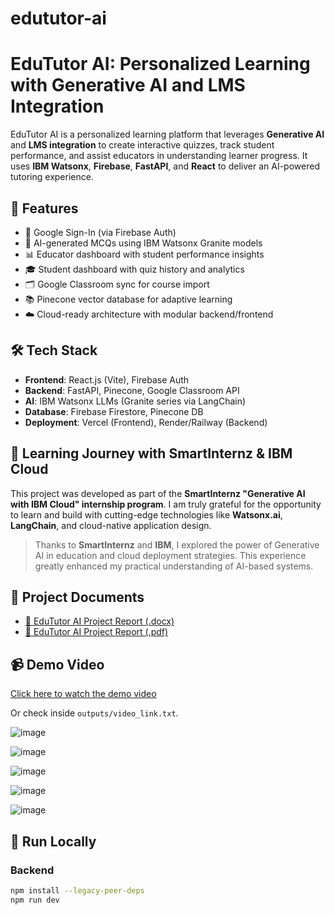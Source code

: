 # edututor-ai

# EduTutor AI: Personalized Learning with Generative AI and LMS Integration

EduTutor AI is a personalized learning platform that leverages **Generative AI** and **LMS integration** to create interactive quizzes, track student performance, and assist educators in understanding learner progress. It uses **IBM Watsonx**, **Firebase**, **FastAPI**, and **React** to deliver an AI-powered tutoring experience.

## 🚀 Features

- 🔐 Google Sign-In (via Firebase Auth)
- 🧠 AI-generated MCQs using IBM Watsonx Granite models
- 📊 Educator dashboard with student performance insights
- 🎓 Student dashboard with quiz history and analytics
- 🗂️ Google Classroom sync for course import
- 📚 Pinecone vector database for adaptive learning
- ☁️ Cloud-ready architecture with modular backend/frontend

## 🛠️ Tech Stack

- **Frontend**: React.js (Vite), Firebase Auth
- **Backend**: FastAPI, Pinecone, Google Classroom API
- **AI**: IBM Watsonx LLMs (Granite series via LangChain)
- **Database**: Firebase Firestore, Pinecone DB
- **Deployment**: Vercel (Frontend), Render/Railway (Backend)

## 🧠 Learning Journey with SmartInternz & IBM Cloud

This project was developed as part of the **SmartInternz "Generative AI with IBM Cloud" internship program**. I am truly grateful for the opportunity to learn and build with cutting-edge technologies like **Watsonx.ai**, **LangChain**, and cloud-native application design.

> Thanks to **SmartInternz** and **IBM**, I explored the power of Generative AI in education and cloud deployment strategies. This experience greatly enhanced my practical understanding of AI-based systems.

## 📄 Project Documents

- [📝 EduTutor AI Project Report (.docx)](https://github.com/bharadwaj333572/edututor-ai/blob/940822265af75d80b77a7e8fe5890a41f79120b1/documents/EduTutor%20AI%20Project%20Report.docx)
- [📘 EduTutor AI Project Report (.pdf)](https://github.com/bharadwaj333572/edututor-ai/blob/2b5992989575e2de834a81028af0d2bb336dac22/documents/EduTutor%20AI%20Project%20Report.pdf)

## 📹 Demo Video

[Click here to watch the demo video](https://drive.google.com/file/d/1Ics1n8dqzRCTGsuH1hy9_HvCsI5G04Nv/view?usp=sharing)

Or check inside `outputs/video_link.txt`.


![image](https://github.com/user-attachments/assets/3e28f9cf-ad4c-4e4a-9f9c-1ec31a11a6cc)


![image](https://github.com/user-attachments/assets/02c9f339-39d7-4aef-b4ae-3e4705d3da2e)



![image](https://github.com/user-attachments/assets/a8ed3ad7-2568-4d5c-8726-5f9146fc4979)



![image](https://github.com/user-attachments/assets/daa4bdee-4012-4d24-bdcd-169046a575bf)



![image](https://github.com/user-attachments/assets/35a60972-1eeb-4925-9a53-2ba2ccefbe65)






## 🧪 Run Locally 

### Backend
```bash
npm install --legacy-peer-deps
npm run dev







